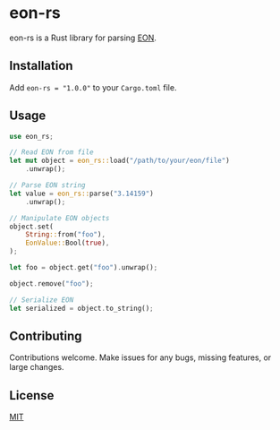# eon-rs

eon-rs is a Rust library for parsing [EON](https://kurtisknodel.com/blog/posts/iHL8o-i0l14NtRVVf_B5kA).

## Installation
Add `eon-rs = "1.0.0"`
to your `Cargo.toml` file.

## Usage
```rust
use eon_rs;

// Read EON from file
let mut object = eon_rs::load("/path/to/your/eon/file")
	.unwrap();

// Parse EON string
let value = eon_rs::parse("3.14159")
	.unwrap();

// Manipulate EON objects
object.set(
	String::from("foo"),
	EonValue::Bool(true),
);

let foo = object.get("foo").unwrap();

object.remove("foo");

// Serialize EON
let serialized = object.to_string();
```

## Contributing

Contributions welcome. Make issues for any bugs, missing features, or large changes.

## License
[MIT](https://choosealicense.com/licenses/mit/)